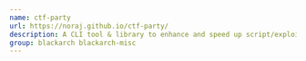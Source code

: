 ```yaml
---
name: ctf-party
url: https://noraj.github.io/ctf-party/
description: A CLI tool & library to enhance and speed up script/exploit writing for CTF players.
group: blackarch blackarch-misc
---
```

